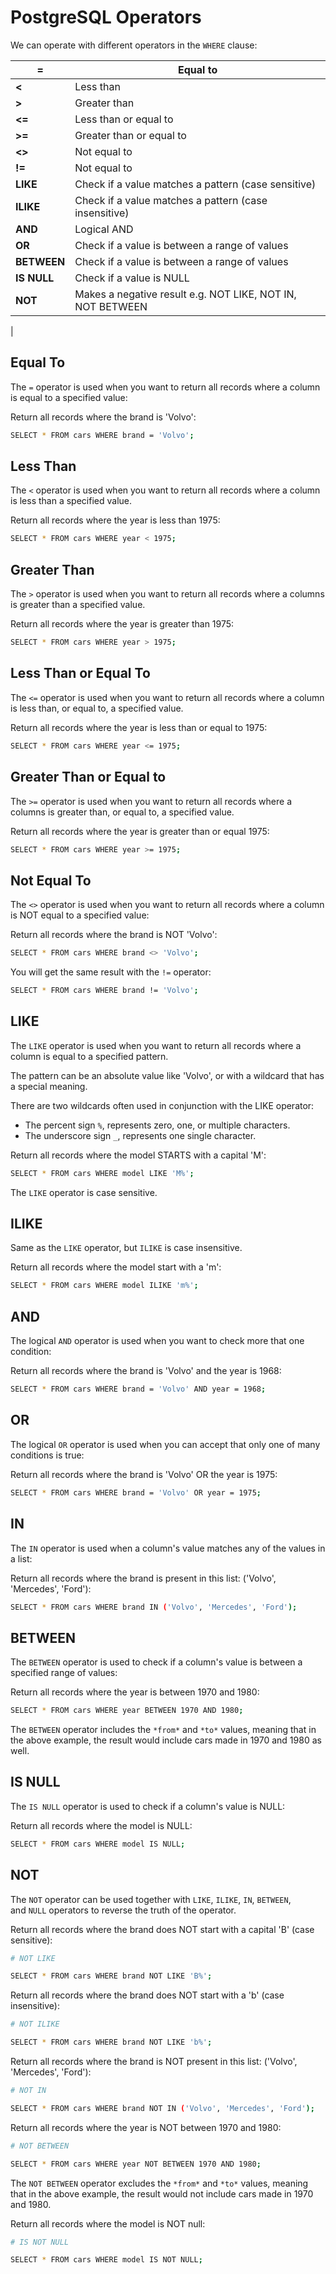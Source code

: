 # PostgreSQL Operators

We can operate with different operators in the `WHERE` clause:

| **=** | Equal to |
| --- | --- |
| **<** | Less than |
| **>** | Greater than |
| **<=** | Less than or equal to |
| **>=** | Greater than or equal to |
| **<>** | Not equal to |
| **!=** | Not equal to |
| **LIKE** | Check if a value matches a pattern (case sensitive) |
| **ILIKE** | Check if a value matches a pattern (case insensitive) |
| **AND** | Logical AND |
| **OR** | Check if a value is between a range of values |
| **BETWEEN** | Check if a value is between a range of values |
| **IS NULL** | Check if a value is NULL |
| **NOT** | Makes a negative result e.g. NOT LIKE, NOT IN, NOT BETWEEN
 |

## Equal To

The `=` operator is used when you want to return all records where a column is equal to a specified value:

Return all records where the brand is 'Volvo':

```bash
SELECT * FROM cars WHERE brand = 'Volvo';
```

## Less Than

The `<` operator is used when you want to return all records where a column is less than a specified value.

Return all records where the year is less than 1975:

```bash
SELECT * FROM cars WHERE year < 1975;
```

## Greater Than

The `>` operator is used when you want to return all records where a columns is greater than a specified value.

Return all records where the year is greater than 1975:

```bash
SELECT * FROM cars WHERE year > 1975;
```

## Less Than or Equal To

The `<=` operator is used when you want to return all records where a column is less than, or equal to, a specified value.

Return all records where the year is less than or equal to 1975:

```bash
SELECT * FROM cars WHERE year <= 1975;
```

## Greater Than or Equal to

The `>=` operator is used when you want to return all records where a columns is greater than, or equal to, a specified value.

Return all records where the year is greater than or equal 1975:

```bash
SELECT * FROM cars WHERE year >= 1975;
```

## Not Equal To

The `<>` operator is used when you want to return all records where a column is NOT equal to a specified value:

Return all records where the brand is NOT 'Volvo':

```bash
SELECT * FROM cars WHERE brand <> 'Volvo';
```

You will get the same result with the `!=` operator:

```bash
SELECT * FROM cars WHERE brand != 'Volvo';
```

## LIKE

The `LIKE` operator is used when you want to return all records where a column is equal to a specified pattern.

The pattern can be an absolute value like 'Volvo', or with a wildcard that has a special meaning.

There are two wildcards often used in conjunction with the LIKE operator:

- The percent sign `%`, represents zero, one, or multiple characters.
- The underscore sign `_`, represents one single character.

Return all records where the model STARTS with a capital 'M':

```bash
SELECT * FROM cars WHERE model LIKE 'M%';
```

The `LIKE` operator is case sensitive.

## ILIKE

Same as the `LIKE` operator, but `ILIKE` is case insensitive.

Return all records where the model start with a 'm':

```bash
SELECT * FROM cars WHERE model ILIKE 'm%';
```

## AND

The logical `AND` operator is used when you want to check more that one condition:

Return all records where the brand is 'Volvo' and the year is 1968:

```bash
SELECT * FROM cars WHERE brand = 'Volvo' AND year = 1968;
```

## OR

The logical `OR` operator is used when you can accept that only one of many conditions is true:

Return all records where the brand is 'Volvo' OR the year is 1975:

```bash
SELECT * FROM cars WHERE brand = 'Volvo' OR year = 1975;
```

## IN

The `IN` operator is used when a column's value matches any of the values in a list:

Return all records where the brand is present in this list: ('Volvo', 'Mercedes', 'Ford'):

```bash
SELECT * FROM cars WHERE brand IN ('Volvo', 'Mercedes', 'Ford');
```

## BETWEEN

The `BETWEEN` operator is used to check if a column's value is between a specified range of values:

Return all records where the year is between 1970 and 1980:

```bash
SELECT * FROM cars WHERE year BETWEEN 1970 AND 1980;
```

The `BETWEEN` operator includes the `*from*` and `*to*` values, meaning that in the above example, the result would include cars made in 1970 and 1980 as well.

## IS NULL

The `IS NULL` operator is used to check if a column's value is NULL:

Return all records where the model is NULL:

```bash
SELECT * FROM cars WHERE model IS NULL;
```

## NOT

The `NOT` operator can be used together with `LIKE`, `ILIKE`, `IN`, `BETWEEN`, and `NULL` operators to reverse the truth of the operator.

Return all records where the brand does NOT start with a capital 'B' (case sensitive):

```bash
# NOT LIKE

SELECT * FROM cars WHERE brand NOT LIKE 'B%';
```

Return all records where the brand does NOT start with a 'b' (case insensitive):

```bash
# NOT ILIKE

SELECT * FROM cars WHERE brand NOT LIKE 'b%';
```

Return all records where the brand is NOT present in this list: ('Volvo', 'Mercedes', 'Ford'):

```bash
# NOT IN

SELECT * FROM cars WHERE brand NOT IN ('Volvo', 'Mercedes', 'Ford');
```

Return all records where the year is NOT between 1970 and 1980:

```bash
# NOT BETWEEN

SELECT * FROM cars WHERE year NOT BETWEEN 1970 AND 1980;
```

The `NOT BETWEEN` operator excludes the `*from*` and `*to*` values, meaning that in the above example, the result would not include cars made in 1970 and 1980.

Return all records where the model is NOT null:

```bash
# IS NOT NULL

SELECT * FROM cars WHERE model IS NOT NULL;
```